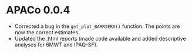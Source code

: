 # APACo 0.0.4
* Corrected a bug in the `get_plot_BARRIERS()` function. The points are now the correct estimates.
* Updated the .html reports (made code available and added descriptive analyses for 6MWT and IPAQ-SF).
